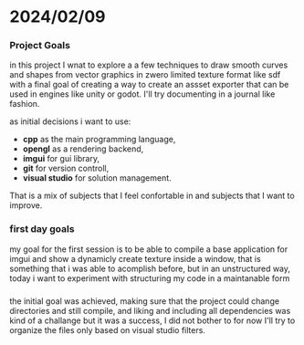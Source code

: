 # 2024/02/09
### Project Goals
in this project I wnat to explore a a few techniques to draw smooth curves and shapes from vector graphics in zwero limited texture format like sdf with a final goal of creating a way to create an assset exporter that can be used in engines like unity or godot. I'll try documenting in a journal like fashion.

as initial decisions i want to use:
- **cpp** as the main programming language,
- **opengl** as a rendering backend, 
- **imgui** for gui library,
- **git** for version controll,
- **visual studio** for solution management.

That is a mix of subjects that I feel confortable in and subjects that I want to improve.

### first day goals
my goal for the first session is to be able to compile a base application for imgui and show a dynamicly create texture inside a window, that is something that i was able to acomplish before, but in an unstructured way, today i want to experiment with structuring my code in a maintanable form

###
the initial goal was achieved, making sure that the project could change directories and still compile, and liking and including all dependencies was kind of a challange but it was a success, I did not bother to for now I'll try to organize the files only based on visual studio filters.